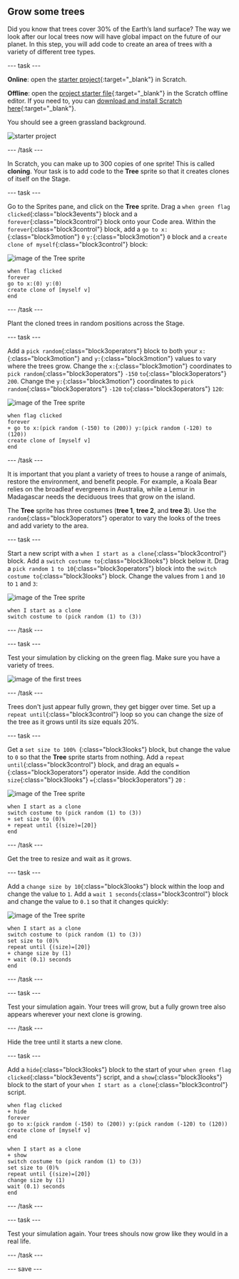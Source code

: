 ## Grow some trees

Did you know that trees cover 30% of the Earth’s land surface? The way we look after our local trees now will have global impact on the future of our planet. In this step, you will add code to create an area of trees with a variety of different tree types.

--- task ---

**Online**: open the [starter project](http://rpf.io/p/en/projectName-on){:target="_blank"} in Scratch.

**Offline**: open the [project starter file](http://rpf.io/p/en/projectName-get){:target="_blank"} in the Scratch offline editor. If you need to, you can [download and install Scratch here](https://scratch.mit.edu/download){:target="_blank"}.

You should see a green grassland background.

![starter project](images/starter_project.png)

--- /task ---

In Scratch, you can make up to 300 copies of one sprite! This is called **cloning**. Your task is to add code to the **Tree** sprite so that it creates clones of itself on the Stage.

--- task ---

Go to the Sprites pane, and click on the **Tree** sprite. Drag a `when green flag clicked`{:class="block3events"} block and a `forever`{:class="block3control"} block onto your Code area. Within the `forever`{:class="block3control"} block, add a `go to x:`{:class="block3motion"} `0` `y:`{:class="block3motion"} `0` block and a `create clone of myself`{:class="block3control"} block:

![image of the Tree sprite](images/tree-sprite.png)

```blocks3
when flag clicked
forever
go to x:(0) y:(0)
create clone of [myself v]
end
```

--- /task ---

Plant the cloned trees in random positions across the Stage.

--- task ---

Add a `pick random`{:class="block3operators"} block to both your `x:`{:class="block3motion"} and `y:`{:class="block3motion"} values to vary where the trees grow. Change the `x:`{:class="block3motion"} coordinates to `pick random`{:class="block3operators"} `-150` `to`{:class="block3operators"} `200`. Change the `y:`{:class="block3motion"} coordinates to `pick random`{:class="block3operators"} `-120` `to`{:class="block3operators"} `120`:

![image of the Tree sprite](images/tree-sprite.png)

```blocks3
when flag clicked
forever
+ go to x:(pick random (-150) to (200)) y:(pick random (-120) to (120))
create clone of [myself v]
end
```

--- /task ---

It is important that you plant a variety of trees to house a range of animals, restore the environment, and benefit people. For example, a Koala Bear relies on the broadleaf evergreens in Australia, while a Lemur in Madagascar needs the deciduous trees that grow on the island.  

The **Tree** sprite has three costumes (**tree 1**, **tree 2**, and **tree 3**). Use the `random`{:class="block3operators"} operator to vary the looks of the trees and add variety to the area.

--- task ---

Start a new script with a `when I start as a clone`{:class="block3control"} block. Add a `switch costume to`{:class="block3looks"} block below it. Drag a `pick random 1 to 10`{:class="block3operators"} block into the `switch costume to`{:class="block3looks"} block. Change the values from `1` and `10` to `1` and `3`:  

![image of the Tree sprite](images/tree-sprite.png)

```blocks3
when I start as a clone
switch costume to (pick random (1) to (3))
```

--- /task ---

--- task ---

Test your simulation by clicking on the green flag. Make sure you have a variety of trees.

![image of the first trees ](images/first-trees.png)

--- /task ---

Trees don't just appear fully grown, they get bigger over time. Set up a `repeat until`{:class="block3control"} loop so you can change the size of the tree as it grows until its size equals 20%.

--- task ---

Get a `set size to 100% `{:class="block3looks"} block, but change the value to `0` so that the **Tree** sprite starts from nothing. Add a `repeat until`{:class="block3control"} block, and drag an equals `=`{:class="block3operators"} operator inside. Add the condition `size`{:class="block3looks"} `=`{:class="block3operators"} `20` :

![image of the Tree sprite](images/tree-sprite.png)

```blocks3
when I start as a clone
switch costume to (pick random (1) to (3))
+ set size to (0)%
+ repeat until {(size)=[20]}
end
```

--- /task ---

Get the tree to resize and wait as it grows.

--- task ---

Add a `change size by 10`{:class="block3looks"} block within the loop and change the value to `1`. Add a `wait 1 seconds`{:class="block3control"} block and change the value to `0.1` so that it changes quickly:  

![image of the Tree sprite](images/tree-sprite.png)

```blocks3
when I start as a clone
switch costume to (pick random (1) to (3))
set size to (0)%
repeat until {(size)=[20]}
+ change size by (1)
+ wait (0.1) seconds
end
```

--- /task ---

--- task ---

Test your simulation again. Your trees will grow, but a fully grown tree also appears wherever your next clone is growing.

--- /task ---

Hide the tree until it starts a new clone. 

--- task ---

Add a `hide`{:class="block3looks"} block to the start of your `when green flag clicked`{:class="block3events"} script, and a `show`{:class="block3looks"} block to the start of your `when I start as a clone`{:class="block3control"} script.

```blocks3
when flag clicked
+ hide
forever
go to x:(pick random (-150) to (200)) y:(pick random (-120) to (120))
create clone of [myself v]
end
```

```blocks3
when I start as a clone
+ show
switch costume to (pick random (1) to (3))
set size to (0)%
repeat until {(size)=[20]}
change size by (1)
wait (0.1) seconds
end
```

--- /task ---

--- task ---

Test your simulation again. Your trees shouls now grow like they would in a real life.

--- /task ---

--- save ---
